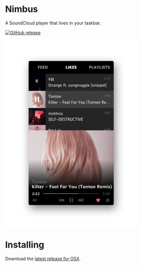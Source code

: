# Nimbus
A SoundCloud player that lives in your taskbar.

[![GitHub release](https://img.shields.io/badge/download-latest-blue.svg)](https://github.com/gillesdemey/Cumulus/releases/latest)

<img height="600" width="auto" src="assets/nimbus_app.png">

# Installing

Download the [latest release for OSX](https://github.com/olemelo/Nimbus/releases/latest).
